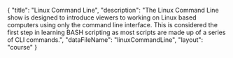 {
	"title": "Linux Command Line",
	"description": "The Linux Command Line show is designed to introduce viewers to working on Linux based computers using only the command line interface. This is considered the first step in learning BASH scripting as most scripts are made up of a series of CLI commands.",
	"dataFileName": "linuxCommandLine",
	"layout": "course"
}